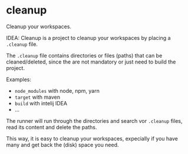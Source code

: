 # cleanup
Cleanup your workspaces.

IDEA: Cleanup is a project to cleanup your workspaces by placing a `.cleanup` file.

The `.cleanup` file contains directories or files (paths) that can be cleaned/deleted, since the are not mandatory or just need to build the project.

Examples:
 - `node_modules` with node, npm, yarn
 - `target` with maven
 - `build` with intelij IDEA
 - ...
 
The runner will run through the directories and search vor `.cleanup` files, read its content and delete the paths.

This way, it is easy to cleanup your workspaces, expecially if you have many and get back the (disk) space you need.
